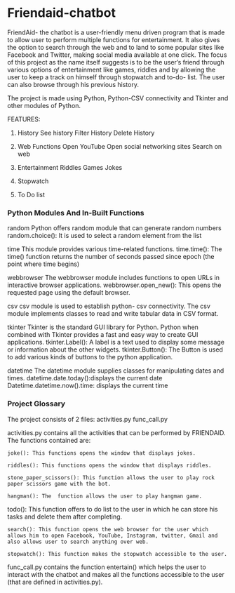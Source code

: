 # Friendaid-chatbot
FriendAid- the chatbot is a user-friendly menu driven program that is made to allow user to perform multiple functions for entertainment. It also gives the option to search through the web and to land to some popular sites like Facebook and Twitter, making social media available at one click.
The focus of this project as the name itself suggests is to be the user’s friend through various options of entertainment like games, riddles and by allowing the user to keep a track on himself through stopwatch and to-do- list. The user can also browse through his previous history. 

The project is made using Python, Python-CSV connectivity and Tkinter and other modules of Python.

FEATURES:
1) History
    See history
    Filter History
    Delete History
    
2) Web Functions
    Open YouTube
    Open social networking sites
    Search on web
    
3) Entertainment
    Riddles
    Games
    Jokes
    
4) Stopwatch

5) To Do list

<h3>Python Modules And In-Built Functions</h3>
random
	 Python offers random module that can generate random numbers
random.choice(<list>): It is used to select a random element from the list

time
	This module provides various time-related functions.
time.time(): The time() function returns the number of seconds passed since epoch (the point where time begins)

webbrowser
	The webbrowser module includes functions to open URLs in interactive browser applications. 
webbrowser.open_new(): This opens the requested page using the default browser.

csv
	csv module is used to establish python- csv connectivity. The csv module implements classes to read and write tabular data in CSV format.
  
tkinter
	Tkinter is the standard GUI library for  Python. Python when combined with Tkinter provides a fast and easy way to create GUI applications.
tkinter.Label(): A label is a text used to display some message or information about the other widgets.
tkinter.Button(): The Button is used to add various kinds of buttons to the python application.

datetime
	The datetime module supplies classes for manipulating dates and times.
datetime.date.today():displays the current date
Datetime.datetime.now().time: displays the current time

<h3>Project Glossary</h3>
The project consists of 2 files:
activities.py
func_call.py

activities.py contains all the activities that can be performed by FRIENDAID. The functions contained are:

	joke(): This functions opens the window that displays jokes.

	riddles(): This functions opens the window that displays riddles.

	stone_paper_scissors(): This function allows the user to play rock paper scissors game with the bot.

	hangman(): The  function allows the user to play hangman game.
  
  todo(): This function offers to do list to the user in which he can store his tasks and delete them after completing.

	search(): This function opens the web browser for the user which allows him to open Facebook, YouTube, Instagram, twitter, Gmail and also allows user to search anything over web.

 	stopwatch(): This function makes the stopwatch accessible to the user.

func_call.py contains the function entertain() which helps the user to interact with the chatbot and makes all the functions accessible to the user (that are defined in activities.py).
